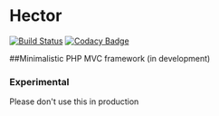 # Hector
[![Build Status](https://travis-ci.org/reinvanoyen/hector.svg?branch=master)](https://travis-ci.org/reinvanoyen/hector) [![Codacy Badge](https://api.codacy.com/project/badge/Grade/3e14a4e9ab474affaae03ee6671257ed)](https://www.codacy.com/app/reinvanoyen/hector?utm_source=github.com&amp;utm_medium=referral&amp;utm_content=reinvanoyen/hector&amp;utm_campaign=Badge_Grade)

##Minimalistic PHP MVC framework (in development)

### Experimental
Please don't use this in production
